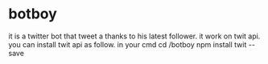 # botboy
it is a twitter bot that tweet a thanks to his latest follower.
it work on twit api.
you can install twit api as follow.
in your cmd
cd /botboy
npm install twit --save
